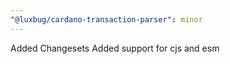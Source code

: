 ```yaml
---
"@luxbug/cardano-transaction-parser": minor
---
```


Added Changesets
Added support for cjs and esm
